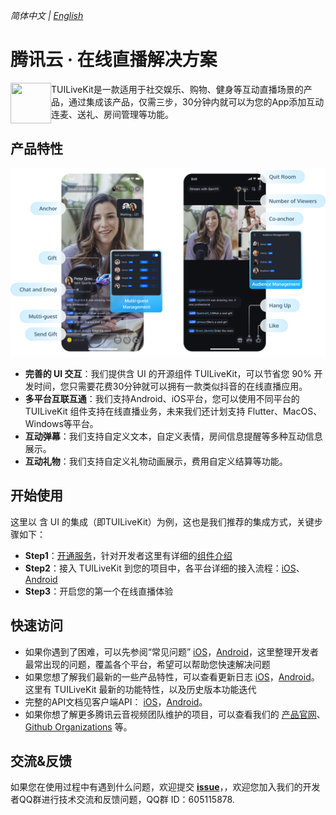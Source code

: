 _简体中文 | [English](README.md)_

# 腾讯云 · 在线直播解决方案

<img src="https://qcloudimg.tencent-cloud.cn/raw/ec034fc6e4cf42cae579d32f5ab434a1.png" align="left" width=65 height=65>TUILiveKit是一款适用于社交娱乐、购物、健身等互动直播场景的产品，通过集成该产品，仅需三步，30分钟内就可以为您的App添加互动连麦、送礼、房间管理等功能。

## 产品特性

<p align="center">
  <img src="https://github.com/Tencent-RTC/TUILiveKit/blob/main/Preview/tuilivekit-zh.png"/>
</p>

- **完善的 UI 交互**：我们提供含 UI 的开源组件 TUILiveKit，可以节省您 90% 开发时间，您只需要花费30分钟就可以拥有一款类似抖音的在线直播应用。
- **多平台互联互通**：我们支持Android、iOS平台，您可以使用不同平台的 TUILiveKit 组件支持在线直播业务，未来我们还计划支持 Flutter、MacOS、Windows等平台。
- **互动弹幕**：我们支持自定义文本，自定义表情，房间信息提醒等多种互动信息展示。
- **互动礼物**：我们支持自定义礼物动画展示，费用自定义结算等功能。



## 开始使用

这里以 含 UI 的集成（即TUILiveKit）为例，这也是我们推荐的集成方式，关键步骤如下：

- **Step1**：[开通服务](https://cloud.tencent.com/document/product/647/105439)，针对开发者这里有详细的[组件介绍](https://cloud.tencent.com/document/product/647/105438) 
- **Step2**：接入 TUILiveKit 到您的项目中，各平台详细的接入流程：[iOS](https://cloud.tencent.com/document/product/647/105441)、 [Android ](https://cloud.tencent.com/document/product/647/105442)
- **Step3**：开启您的第一个在线直播体验



## 快速访问

- 如果你遇到了困难，可以先参阅“常见问题” [iOS](https://cloud.tencent.com/document/product/647/105457)，[Android](https://cloud.tencent.com/document/product/647/105458)，这里整理开发者最常出现的问题，覆盖各个平台，希望可以帮助您快速解决问题
- 如果您想了解我们最新的一些产品特性，可以查看更新日志 [iOS](https://cloud.tencent.com/document/product/647/105454)，[Android](https://cloud.tencent.com/document/product/647/105455)。这里有 TUILiveKit 最新的功能特性，以及历史版本功能迭代
- 完整的API文档见客户端API： [iOS](https://cloud.tencent.com/document/product/647/105450)，[Android](https://cloud.tencent.com/document/product/647/105451)。
- 如果你想了解更多腾讯云音视频团队维护的项目，可以查看我们的 [产品官网](https://cloud.tencent.com/product/rtcube)、[Github Organizations](https://github.com/LiteAVSDK) 等。


## 交流&反馈

如果您在使用过程中有遇到什么问题，欢迎提交 [**issue**](https://github.com/tencentyun/TUILiveRoom/issues)，，欢迎您加入我们的开发者QQ群进行技术交流和反馈问题，QQ群 ID：605115878.
